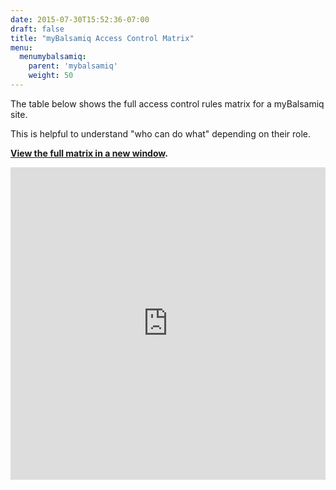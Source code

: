 ```yaml
---
date: 2015-07-30T15:52:36-07:00
draft: false
title: "myBalsamiq Access Control Matrix"
menu:
  menumybalsamiq:
    parent: 'mybalsamiq'
    weight: 50
---
```


The table below shows the full access control rules matrix for a myBalsamiq site.

This is helpful to understand "who can do what" depending on their role.

**[View the full matrix in a new window](https://spreadsheets.google.com/pub?key=0AjmVRfbSs34gdEYzZ0VmWmFrM0luSWd1NlZmdGNSNUE&hl=en&single=true&gid=1&output=html).**

<div style="height:500px"><iframe frameborder="0" height="500" src="https://spreadsheets.google.com/pub?key=0AjmVRfbSs34gdEYzZ0VmWmFrM0luSWd1NlZmdGNSNUE&amp;hl=en&amp;single=true&amp;gid=1&amp;output=html&amp;widget=true" width="100%"></iframe></div>

